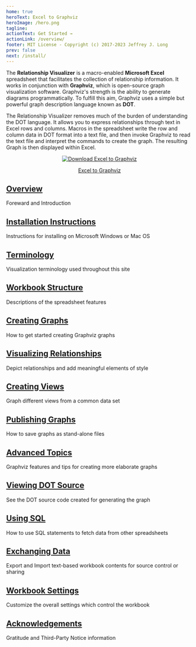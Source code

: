 ```yaml
---
home: true
heroText: Excel to Graphviz
heroImage: /hero.png
tagline:
actionText: Get Started →
actionLink: /overview/
footer: MIT License - Copyright (c) 2017-2023 Jeffrey J. Long
prev: false
next: /install/
---
```


<!--
::: warning 🚧👷👷‍♀️ Under Construction

This [site](https://jjlong150.github.io/ExcelToGraphviz/) is **under construction** and is not production-ready. Expect errors and frequent change.

:::
-->

The **Relationship Visualizer** is a macro-enabled **Microsoft Excel** spreadsheet that facilitates the collection of relationship information. It works in conjunction with **Graphviz**, which is open-source graph visualization software. Graphviz's strength is the ability to generate diagrams programmatically. To fulfill this aim, Graphviz uses a simple but powerful graph description language known as **DOT**.

The Relationship Visualizer removes much of the burden of understanding the DOT language. It allows you to express relationships through text in Excel rows and columns. Macros in the spreadsheet write the row and column data in DOT format into a text file, and then invoke Graphviz to read the text file and interpret the commands to create the graph. The resulting Graph is then displayed within Excel.

<center>

[![Download Excel to Graphviz](https://a.fsdn.com/con/app/sf-download-button)](https://sourceforge.net/projects/relationship-visualizer/files/latest/download)

<div class="sf-root" data-id="2597714" data-badge="oss-community-choice-white" data-metadata="achievement=oss-community-choice" style="width:125px">
    <a href="https://sourceforge.net/projects/relationship-visualizer/" target="_blank">Excel to Graphviz</a>
</div>
<script>(function () {var sc=document.createElement('script');sc.async=true;sc.src='https://b.sf-syn.com/badge_js?sf_id=2597714';var p=document.getElementsByTagName('script')[0];p.parentNode.insertBefore(sc, p);})();
</script>

</center>

<div class="features">

  <div class="feature" id="overview">
    <h2><a href="./overview">Overview</a></h2>
    <p>Foreward and Introduction</p>
  </div>

  <div class="feature" id="install">
    <h2><a href="./install">Installation Instructions</a></h2>
    <p>Instructions for installing on Microsoft Windows or Mac OS</p>
  </div>

  <div class="feature" id="terminology">
    <h2><a href="./terminology">Terminology</a></h2>
    <p>Visualization terminology used throughout this site</p>
  </div>

  <div class="feature" id="workbook">
    <h2><a href="./workbook">Workbook Structure</a></h2>
    <p>Descriptions of the spreadsheet features</p>
  </div>

  <div class="feature" id="create">
    <h2><a href="./create">Creating Graphs</a></h2>
    <p>How to get started creating Graphviz graphs</p>
  </div>

  <div class="feature" id="tutorial">
    <h2><a href="./tutorial">Visualizing Relationships</a></h2>
    <p>Depict relationships and add meaningful elements of style</p>
  </div>

  <div class="feature" id="views">
    <h2><a href="./views">Creating Views</a></h2>
    <p>Graph different views from a common data set</p>
  </div>

  <div class="feature" id="publish">
    <h2><a href="./publish">Publishing Graphs</a></h2>
    <p>How to save graphs as stand-alone files</p>
  </div>

  <div class="feature" id="advanced">
    <h2><a href="./advanced">Advanced Topics</a></h2>
    <p>Graphviz features and tips for creating more elaborate graphs</p>
  </div>

  <div class="feature" id="source">
    <h2><a href="./source">Viewing DOT Source</a></h2>
    <p>See the DOT source code created for generating the graph</p>
  </div>

  <div class="feature" id="sql">
    <h2><a href="./sql">Using SQL</a></h2>
    <p>How to use SQL statements to fetch data from other spreadsheets</p>
  </div>

  <div class="feature" id="exchange">
    <h2><a href="./exchange">Exchanging Data</a></h2>
    <p>Export and Import text-based workbook contents for source control or sharing</p>
  </div>

  <div class="feature" id="settings">
    <h2><a href="./settings">Workbook Settings</a></h2>
    <p>Customize the overall settings which control the workbook</p>
  </div>

  <div class="feature" id="acknowledge">
    <h2><a href="./acknowledge">Acknowledgements</a></h2>
    <p>Gratitude and Third-Party Notice information</p>
  </div>
</div>
